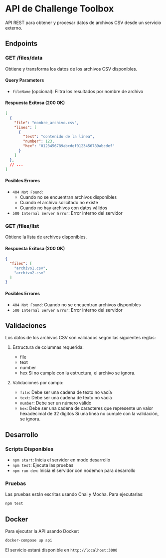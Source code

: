 # API de Challenge Toolbox

API REST para obtener y procesar datos de archivos CSV desde un servicio externo.

## Endpoints

### GET /files/data

Obtiene y transforma los datos de los archivos CSV disponibles.

#### Query Parameters

- `fileName` (opcional): Filtra los resultados por nombre de archivo

#### Respuesta Exitosa (200 OK)

```json
[
  {
    "file": "nombre_archivo.csv",
    "lines": [
      {
        "text": "contenido de la línea",
        "number": 123,
        "hex": "0123456789abcdef0123456789abcdef"
      }
    ]
  },
  // ...
]
```

#### Posibles Errores

- `404 Not Found`:
  - Cuando no se encuentran archivos disponibles
  - Cuando el archivo solicitado no existe
  - Cuando no hay archivos con datos válidos
- `500 Internal Server Error`: Error interno del servidor

### GET /files/list

Obtiene la lista de archivos disponibles.

#### Respuesta Exitosa (200 OK)

```json
{
  "files": [
    "archivo1.csv",
    "archivo2.csv"
  ]
}
```

#### Posibles Errores

- `404 Not Found`: Cuando no se encuentran archivos disponibles
- `500 Internal Server Error`: Error interno del servidor

## Validaciones

Los datos de los archivos CSV son validados según las siguientes reglas:

1. Estructura de columnas requerida:
   - file
   - text
   - number
   - hex
  Si no cumple con la estructura, el archivo se ignora.

2. Validaciones por campo:
   - `file`: Debe ser una cadena de texto no vacía
   - `text`: Debe ser una cadena de texto no vacía
   - `number`: Debe ser un número válido
   - `hex`: Debe ser una cadena de caracteres que represente un valor hexadecimal de 32 dígitos
  Si una linea no cumple con la validación, se ignora.  

## Desarrollo

### Scripts Disponibles

- `npm start`: Inicia el servidor en modo desarrollo
- `npm test`: Ejecuta las pruebas
- `npm run dev`: Inicia el servidor con nodemon para desarrollo

### Pruebas

Las pruebas están escritas usando Chai y Mocha. Para ejecutarlas:

```bash
npm test
```

## Docker

Para ejecutar la API usando Docker:

```bash
docker-compose up api
```

El servicio estará disponible en `http://localhost:3000`
